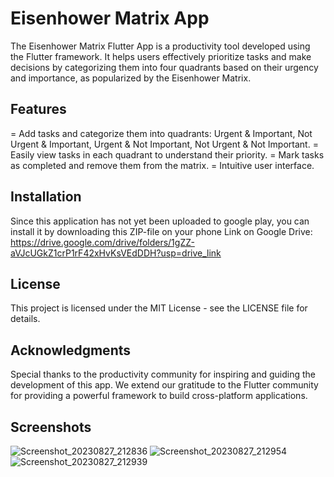 # Eisenhower Matrix App
The Eisenhower Matrix Flutter App is a productivity tool developed using the Flutter framework. It helps users effectively prioritize tasks and make decisions by categorizing them into four quadrants based on their urgency and importance, as popularized by the Eisenhower Matrix.

## Features
= Add tasks and categorize them into quadrants: Urgent & Important, Not Urgent & Important, Urgent & Not Important, Not Urgent & Not Important.
= Easily view tasks in each quadrant to understand their priority.
= Mark tasks as completed and remove them from the matrix.
= Intuitive user interface.

## Installation
Since this application has not yet been uploaded to google play, you can install it by downloading this ZIP-file on your phone 
Link on Google Drive: https://drive.google.com/drive/folders/1gZZ-aVJcUGkZ1crP1rF42xHvKsVEdDDH?usp=drive_link

## License
This project is licensed under the MIT License - see the LICENSE file for details.

## Acknowledgments
Special thanks to the productivity community for inspiring and guiding the development of this app. We extend our gratitude to the Flutter community for providing a powerful framework to build cross-platform applications.

## Screenshots
![Screenshot_20230827_212836](https://github.com/val3rkq/Eisenhower-Matrix/assets/87361814/8d46a1e2-a7ae-4020-8de7-03e3b22d3bc8)
![Screenshot_20230827_212954](https://github.com/val3rkq/Eisenhower-Matrix/assets/87361814/7d062580-ee09-444f-8457-27692813c889)
![Screenshot_20230827_212939](https://github.com/val3rkq/Eisenhower-Matrix/assets/87361814/cc150cc3-cd8d-4a29-92b6-517fd2f6275b)
